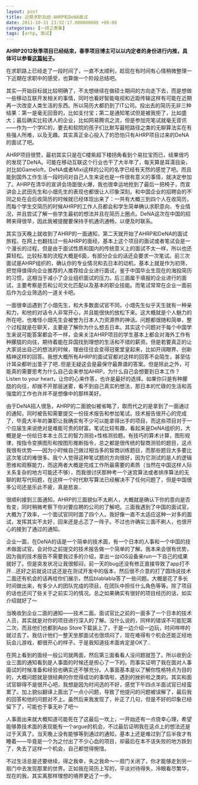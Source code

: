 ```yaml
---
layout: post
title: 近期求职总结-AHRP和DeNA面试
date: 2011-10-31 23:52:17.000000000 +09:00
categories: [一得之愚集]
tags: [arhp, 面试]
---
```


**AHRP2012秋季项目已经结束，春季项目博主可以以内定者的身份进行内推，具体可以参看[这篇帖子](/2012/01/ahrp2012/)。**

在求职路上已经走了一段时间了，一直不太顺利，趁现在有时间有心情稍微整理一下近期在求职中的感受，也算做一个阶段总结吧。

其实一开始目标就比较明确了，不太想继续在做硕士期间的方向走下去，而是想做一些移动互联开发相关的事情，同时也看好智能电视和近距传输这样有可能在近期再一次改变人类生活的东西。所以简历大都扔到了IT公司。投出去的简历无非三种结果：第一是毫无回音的，比如支付宝；第二是通知笔试但是被我拒了，比如盛大；最后确实比较诱人的企业，比如网易腾讯之流，但是参加完笔试就毫无音讯——作为一个学IC的，要去和软院的孩子们比默写最短路径之类的无聊算法实在有些强人所难，以及无趣。其实真正全心投入了的恐怕只有AHRP项目过来的DeNA的面试了吧。

AHRP项目很赞，最初其实只是在C楼紫超下楼拐角看到个易拉宝而已，结果很巧的发现了DeNA。可能在移动互联这个行业也干了大半年了，每天算是耳濡目染，对比如Gameloft，DeNA或者Mixi这样的公司的名字已经有天然的感觉了吧。而且能到国外工作生活一段时间对自己人生来说也是一件很有意义的事情，就决定参加了。AHRP在清华的宣讲会场面很火爆，我也很幸运地抢到了最后一把椅子，而宣讲会上武田先生和小畑先生的表现也都很让人印象深刻。和中国企业的招聘会的不同之处在会后收简历的时候就已经体现出来了：一共有大概三到四个人在收简历，而每个学生交简历的时候AHRP的工作人员都会和学生简单确认求职意向、专业情况，并且尝试了解一些学生最初的想法并且在简历上圈点。DeNA这次在中国的招聘来得很早，因此我被提醒要保持手机通讯通畅，以便及时联系。

其实当天晚上就收到了AHRP的一面通知，第二天就开始了AHRP和DeNA的面试旅程。在网上也翻找过一些AHRP的面经，基本上这个项目的面试或者笔试会是一个漫长的过程，但是由于面试性质和国内的传统意义上的面试不太一样，所以也还算轻松。比较标准的流程大概是6面，有部分企业的话还会要求一次笔试。前三次面试是AHRP组织的，确认你的专业情况和去日本的动机，基本上就是作为初筛，把觉得值得向企业推荐的人推荐给企业进行面试，鉴于中国毕业生现在的海投简历的习惯，这相当于减小了企业组织面试的压力。后三面属于填报的企业进行的面试，主要考察是否和公司文化匹配以及基本的职业技能。而笔试常常在企业一面前后作为企业筛选的一道关卡吧。

一面很幸运遇到了小畑先生，和大多数面试官不同，小畑先生似乎天生就有一种亲和力，和他的对话令人非常开心，并且能很快的放松下来。这大概就是个人魅力的所在吧，也难怪小畑先生会被誉为日本人力资源界的神话。问题都很随和简单，整个过程就是在聊天，主要是了解你为什么想去日本。其实这个问题对于每个中国学生来说可能答案都会不一样，会来关注AHRP项目的学生基本上都会对海外工作有种朦胧的向往，期待着能在异国找到理想的生活和不错的薪资。但是若要真正的让大家说出自己的想法的时候，理由往往会变得冠冕堂皇起来，比如开阔眼界、创新精神这样的回答。我想大概所有AHRP的面试官都对这样的回答不会陌生，甚至估计耳朵都听出茧子了吧..但是无疑这会是最保守最靠谱的答案。但是除此之外，可能真的需要思考为什么自己会来参加AHRP，为什么自己会想要到日本工作？Listen to your heart，让你的心来作答，也许是最好的选择。如果你只是有种朦胧的向往，却拨不开那层迷雾，看不到自己真实的想法，那日本的忙碌的生活和高强度的工作也许并不是想像中的那样美好。

由于DeNA招人很急，AHRP的二面貌似被省略了，取而代之的是拿到了一面通过的通知，同时被告知需要提交一份技术报告和参加笔试。技术报告很开心的完成了，毕竟大半年的兼职让我确实有不少可以能拿得出手的项目，而这些项目对于一个应届生来说绝对是难能可贵的财富。笔试比较有趣，看起来是DeNA组织的，大概是是一份给日本本土员工的智力测验+性格测验题。有技巧的算术计算，图形规律，按指令变换图形和按图形推断指令，总之都是很传统的智商测验的题目，这点我很有优势——因为小时候自己做过相当多的智商训练题目，而那些题目大多要比这次笔试的难很多。我个人觉得这种笔试题的方向很好，因为它测试的是人的逻辑思维和观察能力，而这两者大概是完成工作所最需要的素质（当然在中国这样人际关系复杂的地方可能还不够），而我很讨厌那种考一个迷宫算法或者排序算法的无聊的默写代码题，在这样一个时代默写算法已经解决不了任何问题了，但是中国很多公司还是乐此不疲，真是悲哀..

很顺利接到三面通知，AHRP的三面貌似不太刷人，大概就是确认下你的意向是否有变，同时稍微考察下你对要应聘的公司的了解吧。三面我遇到了中国的面试官，大概为了效率，一个面试官同时面了四个人。我好像一直不太适应这种一对多的面试，发挥其实不太好，回来还是忐忑了一阵子。不过也许确实三面不刷人，也很开心的接到了通过的通知。

企业一面，在DeNA的话是一个简单的技术面，有一个日本的人事和一个中国的技术做面试官。会对你之前提交的技术报告做一个简单的了解。我本来会很有优势，因为我的技术报告不需要我过多的介绍，拿出一台iOS设备来run一下自己的成果就好了。但是突发状况让我很郁闷，前一天的bug还没有修正直接导致了app打不开...还好之前就说过这还是在测试开发中的版本，然后很不介意的打了圆场说技术二面还有机会的话再给你们展示，然后blablabla答了一些问题。大概是花了多长时间做出来，有多少人的团队完成的项目，在团队中担任什么角色等等。除了项目的话也还问了些关于之前实习的情况。总之如果确实有很好的项目经历的话，如实介绍就好了～

当晚收到企业二面的通知——技术二面。面试官比之前的一面多了一个日本的技术人员，其实就是对你的项目进行深入的了解。没什么说的，同样的错误不可能犯第二次，而且他们也都到App Store下载装上了，于是一边介绍一边玩，时间哗哗的就过去了。我估计他们一整天坐那面试也很烦闷了，现在难得有个机会还能正经地玩会儿游戏，都很开心的样子。于是我知道技术面肯定是OK了..

在网上看到的面经一般公司就两面，然后第三面看看人没问题就签了。所以收到企业三面的通知看到是人事面的时候还是担心了一下的。而事实证明了我在面对人事面试的时候准备和经验也确实还不够充分。人事面基本是以了解你性格特点为目的的，大概问题就是很经典的你觉得成功的事情啦，遇到的挫折啦之类的。其实和面试官聊得不是很开心吧，我想是因为时间选的不好，感觉下午四点半面试官已经蛮累了。加上貌似翻译上面出了一点小问题，导致了他提问的问题被误解了，最后我的回答和他的问题对不上。虽然后来我发现了，补正了几句，但是不好的印象已经留下了，可能也于事无补了吧～

人事面出来就大概知道可能死在了这最后一坎上，一开始还有一点侥幸心理，希望能够靠技术面的表现能有一个argue的机会，不过最后证明我在这点上的想法还是过于天真了。当天晚上没有能够等到通过的通知，基本上还是难过到了后半夜才有睡着——毕竟是一个为之付出了不少心血的项目，却最后在本不该失败的地方跌到了，失去了这样一个机会，自己都觉得惋惜。

不过生活总是还要继续，得之我幸，失之我命～一扇门关闭了，你才能够走到另一扇门中去发现那里的世界。正如我在简历上写的，平淡对待得失，冷眼看尽繁华，现在的我，其实离那样理想的境界更近了一步。
